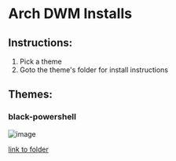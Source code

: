# Arch DWM Installs

## Instructions:
1. Pick a theme
2. Goto the theme's folder for install instructions

## Themes:
### black-powershell
![image](https://github.com/user-attachments/assets/10538829-32da-47b0-8969-77167a429831)

[link to folder](https://github.com/blue-pho3nix/dwm-love/tree/main/Arch/black-powershell)
